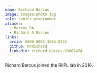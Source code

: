 ```yaml
---
name: Richard Barcus
image: images/photo.jpg
role: senior_programmer
aliases:
  - Barcus RA
  - Richard A Barcus
links:
  orcid: 0000-0002-3584-8242
  github: MrRichard
  linkedin: richard-barcus-b3807424
---
```


Richard Barcus joined the RIIPL lab in 2016. 
